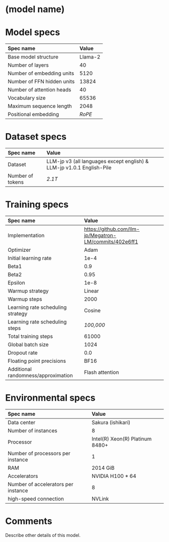 # (model name)

# Model specs

|Spec name|Value|
|:---|:---|
|Base model structure|Llama-2|
|Number of layers|40|
|Number of embedding units|5120|
|Number of FFN hidden units|13824|
|Number of attention heads|40|
|Vocabulary size|65536|
|Maximum sequence length|2048|
|Positional embedding|*RoPE*|

# Dataset specs
|Spec name|Value|
|:---|:---|
|Dataset|LLM-jp v3 (all languages except english) & LLM-jp v1.0.1 English-Pile|
|Number of tokens|*2.1T*|

# Training specs

|Spec name|Value|
|:---|:---|
|Implementation|https://github.com/llm-jp/Megatron-LM/commits/402e6ff1|
|Optimizer|Adam|
|Initial learning rate|1e-4|
|Beta1|0.9|
|Beta2|0.95|
|Epsilon|1e-8|
|Warmup strategy|Linear|
|Warmup steps|2000|
|Learning rate scheduling strategy|Cosine|
|Learning rate scheduling steps|*100,000*|
|Total training steps|61000|
|Global batch size|1024|
|Dropout rate|0.0|
|Floating point precisions|BF16|
|Additional randomness/approximation|Flash attention|

# Environmental specs

|Spec name|Value|
|:---|:---|
|Data center|Sakura (ishikari)|
|Number of instances|8|
|Processor|Intel(R) Xeon(R) Platinum 8480+|
|Number of processors per instance|1|
|RAM|2014 GiB|
|Accelerators|NVIDIA H100 * 64|
|Number of accelerators per instance|8|
|high-speed connection|NVLink|

# Comments

Describe other details of this model.
